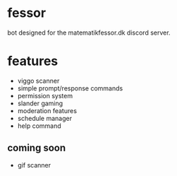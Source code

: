 # fessor
bot designed for the matematikfessor.dk discord server.

# features
- viggo scanner
- simple prompt/response commands
- permission system
- slander gaming
- moderation features
- schedule manager
- help command

## coming soon
- gif scanner
